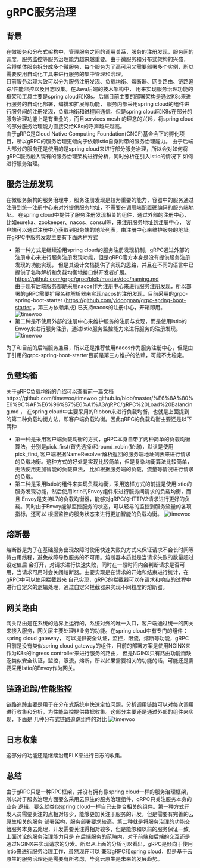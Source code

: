 # gRPC服务治理
## 背景
在微服务和分布式架构中，管理服务之间的调用关系，服务的注册发现，服务间的调度，服务监控等服务治理能力越来越重要。由于微服务和分布式架构的兴盛，
会将单体服务拆分成多个微服务，每个服务为了高可用又需要部署多个实例，所以需要使用自动化工具来进行服务的集中管理和治理。  
目前服务治理大致可以分为服务注册发现、负载均衡、熔断器、网关路由、链路追踪/性能监控以及日志收集。在Java后端的技术架构中，
用来实现服务治理功能的框架和工具主要是spring cloud和K8s。后端目前主要的部署架构是通过K8s来进行服务的自动化部署，编排和扩展等功能，
服务内部采用spring cloud的组件进行服务间的注册发现，负载均衡和进程间通信。但是spring cloud和K8s在部分的服务治理功能上是有重叠的，而且services mesh
的理念的兴起，将spring cloud的部分服务治理能力直接交给K8s的呼声越来越高。  
由于gRPC是Cloud Native Computing Foundation(CNCF)基金会下的孵化项目，所以gRPC的服务治理更倾向于依赖Istio自身附带的服务治理能力。
由于后端大部分的服务还是使用的是spring cloud来进行部分服务治理，所以会对如何将gRPC服务融入现有的服务治理架构进行分析，同时分析在引入Istio的情况下
如何进行服务治理。
## 服务注册发现
在微服务架构的服务治理中，服务注册发现是较为重要的能力，容器中的服务通过注册到统一注册中心来对外提供服务地址，不需要在调用端配置硬编码的服务端地址。
在spring cloud中提供了服务注册发现相关的组件，通过外部的注册中心，比如eureka、zookeeper、nacos、consul等，来注册服务地址到注册中心，
客户端可以通过注册中心获取到服务端的地址列表，由注册中心来维护服务的地址。在gRPC中服务发现主要有下面两种方式
- 第一种方式是继续沿用spring cloud的服务注册发现机制，gRPC通过外部的注册中心来进行服务注册发现功能，但是gRPC官方本身是没有提供服务注册发现的功能实现，
  但是其设计文档提供了实现的思路，并且在不同的语言中已提供了名称解析和负载均衡地接口供开发者扩展。  
  https://github.com/grpc/grpc/blob/master/doc/naming.md   
  由于现有后端服务都是采用nacos作为注册中心来进行服务注册发现，所以部署的gRPC需要扩展名称解析器来实现nacos的注册发现，目前采用的grpc-spring-boot-starter
  (https://github.com/yidongnan/grpc-spring-boot-starter ，第三方依赖集成) 已支持nacos的注册中心，开箱即用。
  ![timewoo](https://timewoo.github.io/images/nacos-service-discovery.png)
- 第二种是不使用外部的注册中心来维护服务的注册与发现，而是使用Istio的Envoy来进行服务注册，通过Istio服务监控能力来进行服务的注册发现。  
  ![timewoo](https://timewoo.github.io/images/gRPC-service-discovery.png)  
  
为了和目前的后端服务兼容，所以还是推荐使用nacos作为服务注册中心，但是由于引用的grpc-spring-boot-starter目前是第三方维护的依赖，可能不太稳定。
## 负载均衡
关于gRPC负载均衡的介绍可以查看前一篇文档https://github.com/timewoo/timewoo.github.io/blob/master/%E6%8A%80%E6%9C%AF%E6%96%87%E6%A1%A3/gRPC/gRPC%20Load%20Balancing.md ，
在spring cloud中主要采用的Ribbon来进行负载均衡，也就是上面提到的第二种负载均衡方法，即客户端负载均衡。因此gRPC的负载均衡主要还是以下两种
- 第一种是采用客户端负载均衡的方式，gRPC本身自带了两种简单的负载均衡算法，分别是pick_first(首先选择)和round_robin(轮询)，默认是使用pick_first,
  客户端根据NameResolver解析返回的服务端地址列表来进行请求的负载均衡。这种方式的好处是实现比较简单，但是复杂均衡算法比较简单，无法使用更加智能的负载算法，
  比如根据服务端的负载，流量等情况进行请求的负载。
- 第二种是采用Istio的组件来实现负载均衡，采用这样方式的前提是使用Istio的服务发现功能，然后使用Istio的Envoy组件来进行服务间请求的负载均衡，而且
  Envoy是支持L7的负载均衡器，能够对gRPC的HTTP/2请求进行更好的负载。同时由于Envoy能够监控服务的状态，可以轻易的监控到服务流量的各项指标，还可以
  根据监控的服务状态来进行更加智能的负载均衡。
  ![timewoo](https://timewoo.github.io/images/gRPC-server-load-balancer.jpg)
## 熔断器
熔断器是为了在基础服务出现故障时使用快速失败的方式来保证请求不会长时间等待占用线程，避免故障导致服务的不可用。熔断器本质就是当请求失败的数量超过设定值后
会打开，对请求进行快速失败，同时在一段时间内会判断请求是否可用，当请求可用时会关闭熔断器。主要实现是在请求的开始和结束进行统计，在gRPC中可以使用拦截器来
自己实现，gRPC的拦截器可以在请求和响应的过程中进行自定义的逻辑处理，通过自定义拦截器来实现不同粒度的熔断器。
## 网关路由 
网关路由是在系统的边界上运行的，系统对外的唯一入口，客户端通过统一的网关来接入服务，网关层主要处理非业务的功能。在spring cloud中有专门的组件：spring cloud gateway，
可以提供安全认证，监控，限流，熔断等功能，gRPC目前是没有类似spring cloud gateway的组件，目前的部署方案是使用NGINX来作为K8s的ingress controller来进行服务的路由，
但是NGINX只有路由功能而缺乏类似安全认证，监控，限流，熔断，所以如果需要相关的功能的话，可能还是需要采用Istio的Envoy作为网关。
## 链路追踪/性能监控 
链路追踪主要是用于在分布式系统中快速定位问题，分析调用链路可以对每次调用进行收集和分析，为性能监控提供数据收集。这部分主要还是通过外部的组件来实现，下面是
几种分布式链路追踪组件的对比
![timewoo](https://timewoo.github.io/images/tracing.png)
## 日志收集
这部分的功能还是继续沿用ELK来进行日志的收集。
## 总结
由于gRPC只是一种RPC框架，并没有拥有像spring cloud一样的服务治理框架，所以对于服务治理方面要么采用云原生的服务治理组件，gRPC只关注服务本身的业务
逻辑，要么就类似spring cloud一样自己去整合相关的组件。第一种方式开发人员需要关注的点相对较少，能够更加关注于服务的开发，但是需要有完善的云原生相关的服务
部署架构，服务部署要求较高。第二种就是将服务治理的功能交给服务本身去处理，开发需要关注得相对较多，但是能够和以前的服务保证一致。上面讨论的服务治理能力只是
在后端服务的范畴内，对于前端和后端的交互还是通过NGINX来实现请求的分发。所以从上面的分析可以看出，gRPC是倾向于使用Istio来进行服务治理工作，虽然现在可以
兼容gRPC和spring cloud，但是基于云原生的服务治理还是需要有所考虑，毕竟云原生是未来的发展趋势。